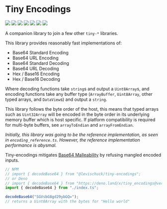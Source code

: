 # Tiny Encodings

[![](https://img.shields.io/github/actions/workflow/status/levischuck/tiny-encodings/build.yml?branch=main)](https://github.com/LeviSchuck/tiny-encodings/actions)
[![](https://img.shields.io/codecov/c/gh/levischuck/tiny-encodings?style=flat-square)](https://codecov.io/gh/levischuck/tiny-encodings)
[![](https://img.shields.io/github/v/tag/levischuck/tiny-encodings?label=npm&logo=npm&style=flat-square)](https://www.npmjs.com/package/@levischuck/tiny-encodings)
[![](https://img.shields.io/github/v/tag/levischuck/tiny-encodings?label=deno&logo=deno&style=flat-square)](https://deno.land/x/tiny_encodings)
[![](https://img.shields.io/jsr/v/%40levischuck/tiny-encodings)](https://jsr.io/@levischuck/tiny-encodings)
[![](https://img.shields.io/github/license/levischuck/tiny-encodings)](https://github.com/LeviSchuck/tiny-encodings/blob/main/LICENSE.txt)
![](https://img.shields.io/bundlephobia/min/%40levischuck/tiny-encodings)

A companion library to join a few other `tiny-*` libraries.

This library provides reasonably fast implementations of:

- Base64 Standard Encoding
- Base64 URL Encoding
- Base64 Standard Decoding
- Base64 URL Decoding
- Hex / Base16 Encoding
- Hex / Base16 Decoding

Where decoding functions take `string`s and output a `Uint8Array`s, and encoding
functions take any buffer type (`ArrayBuffer`, `Uint8Array`, other typed arrays,
and `DataView`s) and output a `string`.

This library follows the byte order of the host, this means that typed arrays
such as `Uint32Array` will be encoded in the byte order in its underlying memory
buffer which is host specific. If platform compatibility is required for
multi-byte buffers, see `arrayToEndian` and `arrayFromEndian`.

_Initially, this library was going to be the reference implementation, as seen
in `encoding_reference.ts`. However, the reference implementation performance is
abysmal._

Tiny-encodings mitigates [Base64 Malleability](https://eprint.iacr.org/2022/361)
by refusing mangled encoded inputs.

```ts
// NPM
// import { decodeBase64 } from "@levischuck/tiny-encodings";
// or Deno
// import { decodeBase64 } from "https://deno.land/x/tiny_encodings@version/index.ts";
import { decodeBase64 } from "./index.ts";

decodeBase64("SGVsbG8gd29ybGQ=");
// returns a Uint8Array with the bytes for "Hello world"
```

